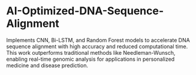# AI-Optimized-DNA-Sequence-Alignment
Implements CNN, Bi-LSTM, and Random Forest models to accelerate DNA sequence alignment with high accuracy and reduced computational time. This work outperforms traditional methods like Needleman-Wunsch, enabling real-time genomic analysis for applications in personalized medicine and disease prediction.
